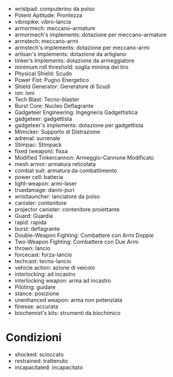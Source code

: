 - wristpad: computerino da polso
- Potent Aptitude: Prontezza
- vibropike: vibro-lancia
- armormech: meccano-armature
- armormech's implements: dotazione per meccano-armature
- armstech: meccano-armi
- armstech's implements: dotazione per meccano-armi
- artisan's implements: dotazione da artigiano
- tinker’s Implements: dotazione da armeggiatore
- minimum roll threshold: soglia minima del tiro
- Physical Shield: Scudo
- Power Fist: Pugno Energetico
- Shield Generator: Generatore di Scudi
- ion: ioni
- Tech Blast: Tecno-blaster
- Burst Core: Nucleo Deflagrante
- Gadgeteer Engineering: Ingegneria Gadgettistica
- gadgeteer: gadgettista
- gadgeteer's implements: dotazione per gadgettista
- Mimicker: Supporto di Distrazione
- adrenal: surrenale
- Stimpac: Stimpack
- fixed (weapon): fissa
- Modified Tinkercannon: Armeggio-Cannone Modificato
- mesh armor: armatura reticolata
- combat suit: armatura da combattimento
- power cell: batteria
- light-weapon: armi-laser
- truedamage: danni-puri
- wristlauncher: lanciatore da polso
- canister: contenitore
- projector canister: contenitore proiettante
- Guard: Guardia
- rapid: rapida
- burst: deflagrante
- Double-Weapon Fighting: Combattere con Armi Doppie
- Two-Weapon Fighting: Combattere con Due Armi
- thrown: lancio
- forcecast: forza-lancio
- techcast: tecno-lancio
- vehicle action: azione di veicolo
- interlocking: ad incastro
- interlocking weapon: arma ad incastro
- Piloting: guidare
- stance: posizione
- unenhanced weapon: arma non potenziata
- finesse: accurata
- biochemist's kits: strumenti da biochimico

# Condizioni
- shocked: scioccato
- restrained: trattenuto
- incapacitated: incapacitato